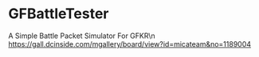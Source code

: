 # GFBattleTester
 A Simple Battle Packet Simulator For GFKR\n
 https://gall.dcinside.com/mgallery/board/view?id=micateam&no=1189004
